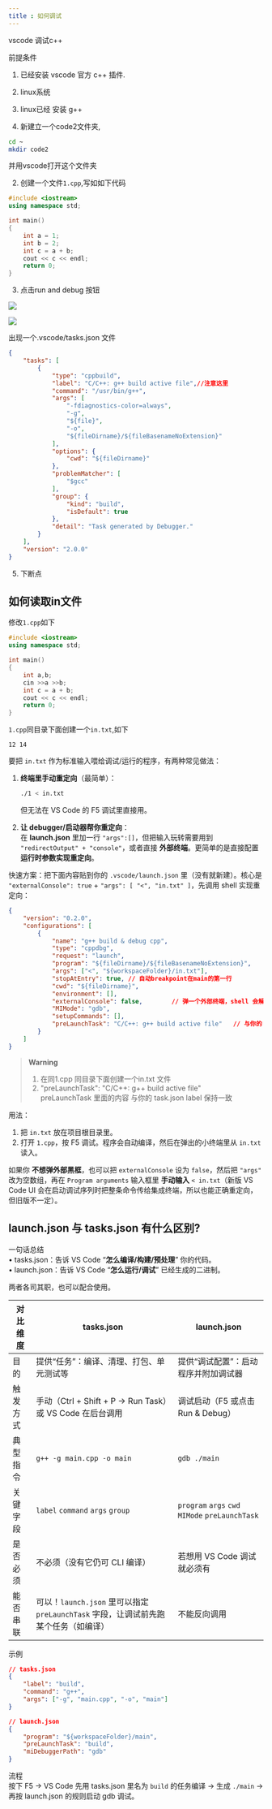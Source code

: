 ```yaml
---
title : 如何调试
---
```


vscode 调试c++

前提条件 

1. 已经安装 vscode 官方 c++ 插件.
2. linux系统
3. linux已经 安装 g++


1. 新建立一个code2文件夹,

```bash
cd ~
mkdir code2
```

并用vscode打开这个文件夹

2. 创建一个文件`1.cpp`,写如如下代码

```cpp
#include <iostream>
using namespace std;

int main()
{
    int a = 1;
    int b = 2;
    int c = a + b;
    cout << c << endl;
    return 0;
}
```

3. 点击run and debug 按钮

![](./images/vscode-debug1.png)

![](./images/vscode-debug2.png)

出现一个.vscode/tasks.json 文件
```json
{
    "tasks": [
        {
            "type": "cppbuild",
            "label": "C/C++: g++ build active file",//注意这里
            "command": "/usr/bin/g++",
            "args": [
                "-fdiagnostics-color=always",
                "-g",
                "${file}",
                "-o",
                "${fileDirname}/${fileBasenameNoExtension}"
            ],
            "options": {
                "cwd": "${fileDirname}"
            },
            "problemMatcher": [
                "$gcc"
            ],
            "group": {
                "kind": "build",
                "isDefault": true
            },
            "detail": "Task generated by Debugger."
        }
    ],
    "version": "2.0.0"
}
```

5. 下断点

##  如何读取in文件


修改`1.cpp`如下

```cpp
#include <iostream>
using namespace std;

int main()
{
    int a,b;
    cin >>a >>b;
    int c = a + b;
    cout << c << endl;
    return 0;
}
```

`1.cpp`同目录下面创建一个`in.txt`,如下

```
12 14
```

要把 `in.txt` 作为标准输入喂给调试/运行的程序，有两种常见做法：  

1. **终端里手动重定向**（最简单）：  
   ```bash
   ./1 < in.txt
   ```
   但无法在 VS Code 的 F5 调试里直接用。

2. **让 debugger/启动器帮你重定向**：  
   在 **launch.json** 里加一行 `"args":[]`，但把输入玩转需要用到 `"redirectOutput" + "console"`，或者直接 **外部终端**。更简单的是直接配置**运行时参数实现重定向**。

快速方案：把下面内容贴到你的 `.vscode/launch.json` 里（没有就新建）。核心是 `"externalConsole": true` + `"args": [ "<", "in.txt" ]`，先调用 shell 实现重定向：

```json
{
    "version": "0.2.0",
    "configurations": [
        {
            "name": "g++ build & debug cpp",
            "type": "cppdbg",
            "request": "launch",
            "program": "${fileDirname}/${fileBasenameNoExtension}",
            "args": ["<", "${workspaceFolder}/in.txt"],
            "stopAtEntry": true, // 自动breakpoint在main的第一行
            "cwd": "${fileDirname}",
            "environment": [],
            "externalConsole": false,        // 弹一个外部终端，shell 会解析 <
            "MIMode": "gdb",
            "setupCommands": [],
            "preLaunchTask": "C/C++: g++ build active file"   // 与你的 task.json label 保持一致
        }
    ]
}
```



> **Warning**  
> 1. 在同1.cpp 同目录下面创建一个in.txt 文件  
> 2. "preLaunchTask": "C/C++: g++ build active file"   
> preLaunchTask 里面的内容 与你的 task.json label 保持一致



用法：  

1. 把 `in.txt` 放在项目根目录里。  
2. 打开 `1.cpp`，按 F5 调试。程序会自动编译，然后在弹出的小终端里从 `in.txt` 读入。

如果你 **不想弹外部黑框**，也可以把 `externalConsole` 设为 `false`，然后把 `"args"` 改为空数组，再在 `Program arguments` 输入框里 **手动输入** `< in.txt`（新版 VS Code UI 会在启动调试序列时把整条命令传给集成终端，所以也能正确重定向，但旧版不一定）。




## launch.json 与 tasks.json 有什么区别?

一句话总结  
• tasks.json：告诉 VS Code “**怎么编译/构建/预处理**” 你的代码。  
• launch.json：告诉 VS Code “**怎么运行/调试**” 已经生成的二进制。  

两者各司其职，也可以配合使用。

| 对比维度 | tasks.json | launch.json |
|----------|------------|-------------|
| 目的 | 提供“任务”：编译、清理、打包、单元测试等 | 提供“调试配置”：启动程序并附加调试器 |
| 触发方式 | 手动（Ctrl + Shift + P → Run Task）或 VS Code 在后台调用 | 调试启动（F5 或点击 Run & Debug） |
| 典型指令 | `g++ -g main.cpp -o main` | `gdb ./main` |
| 关键字段 | `label` `command` `args` `group` | `program` `args` `cwd` `MIMode` `preLaunchTask` |
| 是否必须 | 不必须（没有它仍可 CLI 编译） | 若想用 VS Code 调试就必须有 |
| 能否串联 | 可以！`launch.json` 里可以指定 `preLaunchTask` 字段，让调试前先跑某个任务（如编译） | 不能反向调用 |

示例  
```json
// tasks.json
{
    "label": "build",
    "command": "g++",
    "args": ["-g", "main.cpp", "-o", "main"]
}
```

```json
// launch.json
{
    "program": "${workspaceFolder}/main",
    "preLaunchTask": "build",
    "miDebuggerPath": "gdb"
}
```

流程  
按下 F5 → VS Code 先用 tasks.json 里名为 `build` 的任务编译 → 生成 `./main` → 再按 launch.json 的规则启动 gdb 调试。